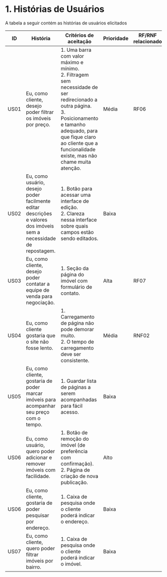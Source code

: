 # 1. Histórias de Usuários

A tabela a seguir contém as histórias de usuários elicitados


| ID | História | Critérios de aceitação | Prioridade | RF/RNF relacionado |
|----|-------|-------|------|----|
| US01 | Eu, como cliente, desejo poder filtrar os imóveis por preço. | 1. Uma barra com valor máximo e mínimo. <br> 2. Filtragem sem necessidade de ser redirecionado a outra página. <br> 3. Posicionamento e tamanho adequado, para que fique claro ao cliente que a funcionalidade existe, mas não chame muita atenção. | Média | RF06 |
| US02 | Eu, como usuário, desejo poder facilmente editar descrições e valores dos imóveis sem a necessidade de repostagem. |  1. Botão para acessar uma interface de edição. <br> 2. Clareza nessa interface sobre quais campos estão sendo editados. | Baixa | |
| US03 | Eu, como cliente, desejo poder contatar a equipe de venda para negociação. | 1. Seção da página do imóvel com formulário de contato. | Alta | RF07 |
| US04 | Eu, como cliente gostaria que o site não fosse lento. | 1. Carregamento de página não pode demorar muito. <br> 2. O tempo de carregamento deve ser consistente. | Média | RNF02 |
| US05 | Eu, como cliente, gostaria de poder marcar imóveis para acompanhar seu preço com o tempo. | 1. Guardar lista de páginas a serem acompanhadas para fácil acesso. | Baixa | |
| US06 | Eu, como usuário, quero poder adicionar e remover imóveis com facilidade. | 1. Botão de remoção do imóvel (de preferência com confirmação). <br> 2. Página de criação de nova publicação. | Alto | | 
| US06 | Eu, como cliente, gostaria de poder pesquisar por endereço. | 1. Caixa de pesquisa onde o cliente poderá indicar o endereço. |  Baixa | |
| US07 | Eu, como cliente, quero poder filtrar imóveis por bairro. | 1. Caixa de pesquisa onde o cliente poderá indicar o imóvel. | Baixa | |
